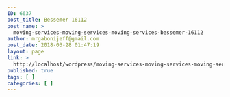 ```yaml
---
ID: 6637
post_title: Bessemer 16112
post_name: >
  moving-services-moving-services-moving-services-bessemer-16112
author: mrgabonijeff@gmail.com
post_date: 2018-03-28 01:47:19
layout: page
link: >
  http://localhost/wordpress/moving-services-moving-services-moving-services-bessemer-16112/
published: true
tags: [ ]
categories: [ ]
---
```

